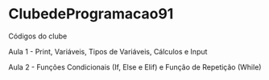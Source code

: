 # ClubedeProgramacao91

Códigos do clube

Aula 1 - Print, Variáveis, Tipos de Variáveis, Cálculos e Input

Aula 2 - Funções Condicionais (If, Else e Elif) e Função de Repetição (While)
